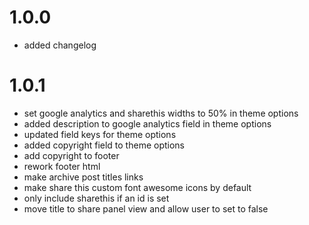 # 1.0.0
- added changelog 
# 1.0.1
- set google analytics and sharethis widths to 50% in theme options
- added description to google analytics field in theme options
- updated field keys for theme options
- added copyright field to theme options
- add copyright to footer
- rework footer html
- make archive post titles links
- make share this custom font awesome icons by default
- only include sharethis if an id is set
- move title to share panel view and allow user to set to false
